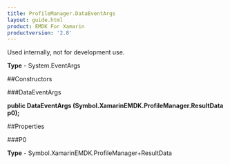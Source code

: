 ```yaml
---
title: ProfileManager.DataEventArgs
layout: guide.html
product: EMDK For Xamarin 
productversion: '2.8' 
---
```

Used internally, not for development use.

**Type** - System.EventArgs

##Constructors

###DataEventArgs

**public DataEventArgs (Symbol.XamarinEMDK.ProfileManager.ResultData p0);**


        

##Properties

###P0

        

**Type** - Symbol.XamarinEMDK.ProfileManager+ResultData
